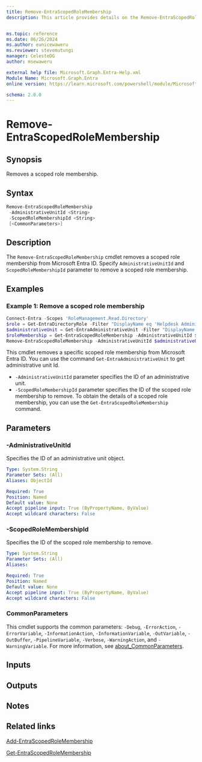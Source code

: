 ```yaml
---
title: Remove-EntraScopedRoleMembership
description: This article provides details on the Remove-EntraScopedRoleMembership command.


ms.topic: reference
ms.date: 06/26/2024
ms.author: eunicewaweru
ms.reviewer: stevemutungi
manager: CelesteDG
author: msewaweru

external help file: Microsoft.Graph.Entra-Help.xml
Module Name: Microsoft.Graph.Entra
online version: https://learn.microsoft.com/powershell/module/Microsoft.Graph.Entra/Remove-EntraScopedRoleMembership

schema: 2.0.0
---
```


# Remove-EntraScopedRoleMembership

## Synopsis

Removes a scoped role membership.

## Syntax

```powershell
Remove-EntraScopedRoleMembership
 -AdministrativeUnitId <String>
 -ScopedRoleMembershipId <String>
 [<CommonParameters>]
```

## Description

The `Remove-EntraScopedRoleMembership` cmdlet removes a scoped role membership from Microsoft Entra ID. Specify `AdministrativeUnitId` and `ScopedRoleMembershipId` parameter to remove a scoped role membership.

## Examples

### Example 1: Remove a scoped role membership

```powershell
Connect-Entra -Scopes 'RoleManagement.Read.Directory'
$role = Get-EntraDirectoryRole -Filter "DisplayName eq 'Helpdesk Administrator'" 
$administrativeUnit = Get-EntraAdministrativeUnit -Filter "DisplayName eq 'Pacific Administrative Unit'"
$roleMembership = Get-EntraScopedRoleMembership -AdministrativeUnitId $administrativeUnit.Id | Where-Object {$_.RoleId -eq $role.Id}
Remove-EntraScopedRoleMembership -AdministrativeUnitId $administrativeUnit.Id -ScopedRoleMembershipId $roleMembership.Id
```

This cmdlet removes a specific scoped role membership from Microsoft Entra ID. You can use the command `Get-EntraAdministrativeUnit` to get administrative unit Id.

- `-AdministrativeUnitId` parameter specifies the ID of an administrative unit.
- `-ScopedRoleMembershipId` parameter specifies the ID of the scoped role membership to remove. To obtain the details of a scoped role membership, you can use the `Get-EntraScopedRoleMembership` command.

## Parameters

### -AdministrativeUnitId

Specifies the ID of an administrative unit object.

```yaml
Type: System.String
Parameter Sets: (All)
Aliases: ObjectId

Required: True
Position: Named
Default value: None
Accept pipeline input: True (ByPropertyName, ByValue)
Accept wildcard characters: False
```

### -ScopedRoleMembershipId

Specifies the ID of the scoped role membership to remove.

```yaml
Type: System.String
Parameter Sets: (All)
Aliases:

Required: True
Position: Named
Default value: None
Accept pipeline input: True (ByPropertyName, ByValue)
Accept wildcard characters: False
```

### CommonParameters

This cmdlet supports the common parameters: `-Debug`, `-ErrorAction`, `-ErrorVariable`, `-InformationAction`, `-InformationVariable`, `-OutVariable`, `-OutBuffer`, `-PipelineVariable`, `-Verbose`, `-WarningAction`, and `-WarningVariable`. For more information, see [about_CommonParameters](https://go.microsoft.com/fwlink/?LinkID=113216).

## Inputs

## Outputs

## Notes

## Related links

[Add-EntraScopedRoleMembership](Add-EntraScopedRoleMembership.md)

[Get-EntraScopedRoleMembership](Get-EntraScopedRoleMembership.md)
